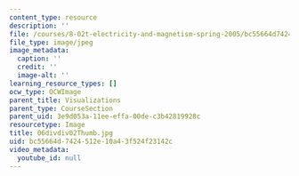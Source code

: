 ```yaml
---
content_type: resource
description: ''
file: /courses/8-02t-electricity-and-magnetism-spring-2005/bc55664d7424512e10a43f524f23142c_06divdiv02Thumb.jpg
file_type: image/jpeg
image_metadata:
  caption: ''
  credit: ''
  image-alt: ''
learning_resource_types: []
ocw_type: OCWImage
parent_title: Visualizations
parent_type: CourseSection
parent_uid: 3e9d053a-11ee-effa-00de-c3b42819928c
resourcetype: Image
title: 06divdiv02Thumb.jpg
uid: bc55664d-7424-512e-10a4-3f524f23142c
video_metadata:
  youtube_id: null
---
```

